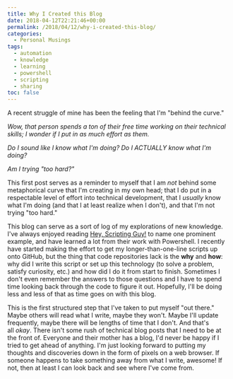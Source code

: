 ```yaml
---
title: Why I Created this Blog
date: 2018-04-12T22:21:46+00:00
permalink: /2018/04/12/why-i-created-this-blog/
categories:
  - Personal Musings
tags:
  - automation
  - knowledge
  - learning
  - powershell
  - scripting
  - sharing
toc: false
---
```

A recent struggle of mine has been the feeling that I'm "behind the curve."

_Wow, that person spends a ton of their free time working on their technical skills; I wonder if I put in as much effort as them._

_Do I sound like I know what I'm doing? Do I ACTUALLY know what I'm doing?_

_Am I trying "too hard?"_

This first post serves as a reminder to myself that I am _not_ behind some metaphorical curve that I'm creating in my own head; that I do put in a respectable level of effort into technical development, that I _usually_ know what I'm doing (and that I at least realize when I don't), and that I'm not trying "too hard."

This blog can serve as a sort of log of my explorations of new knowledge. I've always enjoyed reading [Hey, Scripting Guy!](https://blogs.technet.microsoft.com/heyscriptingguy/) to name one prominent example, and have learned a lot from their work with Powershell. I recently have started making the effort to get my longer-than-one-line scripts up onto GitHub, but the thing that code repositories lack is the **why** and **how**: why did I write this script or set up this technology (to solve a problem, satisfy curiosity, etc.) and how did I do it from start to finish. Sometimes I don't even remember the answers to those questions and I have to spend time looking back through the code to figure it out. Hopefully, I'll be doing less and less of that as time goes on with this blog.

This is the first structured step that I've taken to put myself "out there." Maybe others will read what I write, maybe they won't. Maybe I'll update frequently, maybe there will be lengths of time that I don't. And that's all _okay_. There isn't some rush of technical blog posts that I need to be at the front of. Everyone and their mother has a blog, I'd never be happy if I tried to get ahead of anything. I'm just looking forward to putting my thoughts and discoveries down in the form of pixels on a web browser. If someone happens to take something away from what I write, awesome! If not, then at least I can look back and see where I've come from.